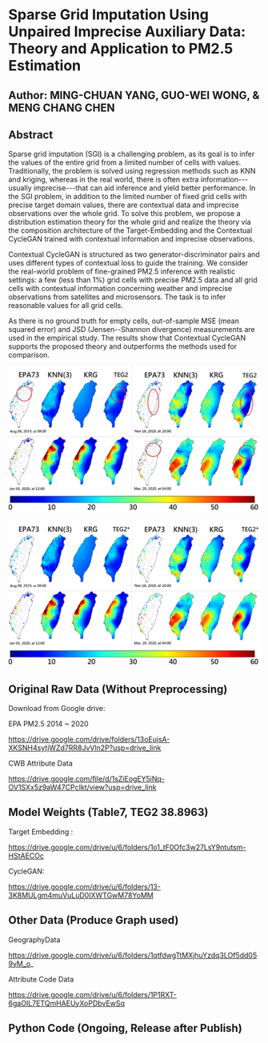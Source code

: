 # Sparse Grid Imputation Using Unpaired Imprecise Auxiliary Data: Theory and Application to PM2.5 Estimation

## Author: MING-CHUAN YANG, GUO-WEI WONG, & MENG CHANG CHEN

## Abstract
Sparse grid imputation (SGI) is a challenging problem, as its goal is to infer the values of the entire grid from a limited number of cells with values. 
Traditionally, the problem is solved using regression methods such as KNN and kriging, whereas in the real world, there is often extra information---usually imprecise---that can aid inference and yield better performance.
In the SGI problem, in addition to the limited number of fixed grid cells with precise target domain values, there are contextual data and imprecise observations over the whole grid. 
To solve this problem, we propose a distribution estimation theory for the whole grid and realize the theory via the composition architecture of the Target-Embedding and the 
Contextual CycleGAN trained with contextual information and imprecise observations. 

Contextual CycleGAN is structured as two generator-discriminator pairs and uses different types of contextual loss to guide the training.
We consider the real-world problem of fine-grained PM2.5 inference with realistic settings: a few (less than 1%) grid cells with precise PM2.5 data and all grid cells with contextual
information concerning weather and imprecise observations from satellites and microsensors. The task is to infer reasonable
values for all grid cells.  

As there is no ground truth for empty cells, out-of-sample MSE (mean squared error) and JSD (Jensen--Shannon divergence) measurements are used in the empirical study. 
The results show that Contextual CycleGAN supports the proposed theory and outperforms the methods used for comparison.

![image](https://github.com/MCC-SINICA/Sparse-Grid-Imputation/blob/main/example/image_2022_07_01T08_33_32_968Z.jpg)

![image](https://github.com/MCC-SINICA/Sparse-Grid-Imputation/blob/main/example/image_2022_07_01T09_35_45_149Z.png)

## Original Raw Data (Without Preprocessing)
Download from Google drive:

EPA PM2.5 2014 ~ 2020

https://drive.google.com/drive/folders/13oEujsA-XKSNH4sytjWZd7RR8JvVln2P?usp=drive_link

CWB Attribute Data

https://drive.google.com/file/d/1sZiEogEY5iNq-OV1SXx5z9aW47CPcIkt/view?usp=drive_link

## Model Weights (Table7, TEG2 38.8963)
Target Embedding :

https://drive.google.com/drive/u/6/folders/1o1_tF0Ofc3w27LsY9ntutsm-HStAECOc

CycleGAN:

https://drive.google.com/drive/u/6/folders/13-3K8MULgm4muVuLuD0IXWTGwM78YoMM

## Other Data (Produce Graph used)

GeographyData

https://drive.google.com/drive/u/6/folders/1qtfdwgTtMXjhuYzdq3LOf5dd059yM_o_

Attribute Code Data

https://drive.google.com/drive/u/6/folders/1P1RXT-6gaOIL7ETQmHAEUyXoPDbvEwSq

## Python Code (Ongoing, Release after Publish)






